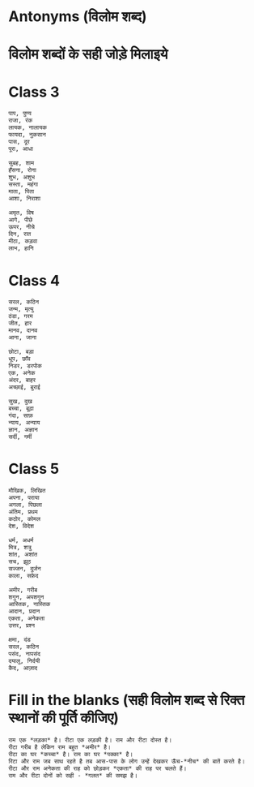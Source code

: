 
# Antonyms (विलोम शब्द)

# विलोम शब्दों के सही जोड़े मिलाइये 

# Class 3

```
पाप, पुण्य 
राजा, रंक 
लायक, नालायक 
फायदा, नुकसान 
पास, दूर 
पूरा, आधा 
```

```
सुबह, शाम 
हँसना, रोना 
शुभ, अशुभ 
सस्ता, महंगा 
माता, पिता 
आशा, निराशा 
```

```
अमृत, विष 
आगे, पीछे 
ऊपर, नीचे 
दिन, रात 
मीठा, कड़वा 
लाभ, हानि 
```

# Class 4

```
सरल, कठिन 
जन्म, मृत्यु 
ठंडा, गरम 
जीत, हार 
मानव, दानव 
आना, जाना 
```

```
छोटा, बड़ा 
धूप, छाँव 
निडर, डरपोक 
एक, अनेक 
अंदर, बाहर 
अच्छाई, बुराई 
```

```
सुख, दुख 
बच्चा, बूढ़ा 
गंदा, साफ़ 
न्याय, अन्याय 
ज्ञान, अज्ञान 
सर्दी, गर्मी 
```

# Class 5

```
मौखिक, लिखित 
अपना, पराया 
अगला, पिछला 
अंतिम, प्रथम 
कठोर, कोमल 
देश, विदेश 
```

```
धर्म, अधर्म 
मित्र, शत्रु 
शांत, अशांत 
सच, झूठ 
सज्जन, दुर्जन 
काला, सफ़ेद 
```

```
अमीर, गरीब 
शगुन, अपशगुन 
आस्तिक, नास्तिक 
आदान, प्रदान 
एकता, अनेकता 
उत्तर, प्रश्न 
```

```
क्षमा, दंड 
सरल, कठिन 
पसंद, नापसंद 
दयालु, निर्दयी 
कैद, आज़ाद
```

# Fill in the blanks (सही विलोम शब्द से रिक्त स्थानों की पूर्ति कीजिए)

```
राम एक *लड़का* है। रीटा एक लड़की है। राम और रीटा दोस्त है। 
रीटा गरीब है लेकिन राम बहुत *अमीर* है। 
रीटा का घर *कच्चा* है। राम का घर *पक्का* है। 
रिटा और राम जब साथ रहते है तब आस-पास के लोग उन्हें देखकर ऊँच-*नीच* की बातें करते है। 
रीटा और राम अनेकता की राह को छोड़कर *एकता* की राह पर चलते हैं। 
राम और रीटा दोनों को सही - *गलत* की समझ है। 
```
